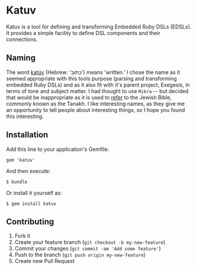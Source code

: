 # Katuv

Katuv is a tool for defining and transforming Embedded Ruby DSLs (EDSLs). It
provides a simple facility to define DSL components and their connections.

## Naming

The word [katúv](http://en.wiktionary.org/wiki/%D7%A0%D7%9B%D7%AA%D7%91#Hebrew)
(Hebrew: 'כָּתוּב') means 'written.' I chose the name as it seemed appropriate with
this tools purpose (parsing and transforming embedded Ruby DSLs) and as it also
fit with it's parent project, Exegesis, in terms of tone and subject matter. I
had thought to use `Mikra` -- but decided that would be inappropriate as it is
used to [refer](http://en.wikipedia.org/wiki/Mikra) to the Jewish Bible,
commonly known as the Tanakh. I like interesting names, as they give me an
opportunity to tell people about interesting things, so I hope you found this
interesting.

## Installation

Add this line to your application's Gemfile:

    gem 'katuv'

And then execute:

    $ bundle

Or install it yourself as:

    $ gem install katuv

## Contributing

1. Fork it
2. Create your feature branch (`git checkout -b my-new-feature`)
3. Commit your changes (`git commit -am 'Add some feature'`)
4. Push to the branch (`git push origin my-new-feature`)
5. Create new Pull Request
